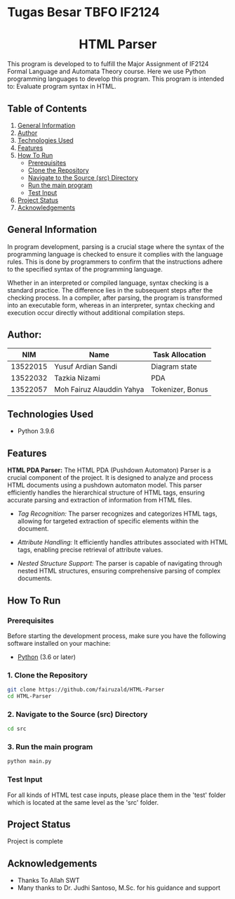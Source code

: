# Tugas Besar TBFO IF2124
<p align="center">
    <h1 align="center">HTML Parser</h3>
</p>
This program is developed to to fulfill the Major Assignment of IF2124 Formal Language and Automata Theory course. Here we use Python programming languages to develop this program. This program is intended to:
Evaluate program syntax in HTML.

## Table of Contents
1. [General Information](#general-information)
2. [Author](#author)
3. [Technologies Used](#technologies-used)
4. [Features](#features)
5. [How To Run](#how-to-run)
   - [Prerequisites](#prerequisites)
   - [Clone the Repository](#clone-the-repository)
   - [Navigate to the Source (src) Directory](#navigate-to-the-source-src-directory)
   - [Run the main program](#run-the-main-program)
   - [Test Input](#test-input)
6. [Project Status](#project-status)
7. [Acknowledgements](#acknowledgements)



## General Information
In program development, parsing is a crucial stage where the syntax of the programming language is checked to ensure it complies with the language rules. This is done by programmers to confirm that the instructions adhere to the specified syntax of the programming language.

Whether in an interpreted or compiled language, syntax checking is a standard practice. The difference lies in the subsequent steps after the checking process. In a compiler, after parsing, the program is transformed into an executable form, whereas in an interpreter, syntax checking and execution occur directly without additional compilation steps.

## Author:
| NIM      | Name                      | Task Allocation  |
| -------- | ------------------------- | ---------------- |
| 13522015 | Yusuf Ardian Sandi        | Diagram state    |
| 13522032 | Tazkia Nizami             | PDA              |
| 13522057 | Moh Fairuz Alauddin Yahya | Tokenizer, Bonus |

## Technologies Used
- Python 3.9.6

## Features
**HTML PDA Parser:**
   The HTML PDA (Pushdown Automaton) Parser is a crucial component of the project. It is designed to analyze and process HTML documents using a pushdown automaton model. This parser efficiently handles the hierarchical structure of HTML tags, ensuring accurate parsing and extraction of information from HTML files.

   - *Tag Recognition:* The parser recognizes and categorizes HTML tags, allowing for targeted extraction of specific elements within the document.

   - *Attribute Handling:* It efficiently handles attributes associated with HTML tags, enabling precise retrieval of attribute values.

   - *Nested Structure Support:* The parser is capable of navigating through nested HTML structures, ensuring comprehensive parsing of complex documents.

## How To Run

### Prerequisites
Before starting the development process, make sure you have the following software installed on your machine:

- [Python](https://www.python.org/) (3.6 or later)


### 1. Clone the Repository

```bash
git clone https://github.com/fairuzald/HTML-Parser
cd HTML-Parser
```

### 2. Navigate to the Source (src) Directory

```bash
cd src

```

### 3. Run the main program

```bash
python main.py
```

### Test Input

For all kinds of HTML test case inputs, please place them in the 'test' folder which is located at the same level as the 'src' folder.

## Project Status

Project is complete

## Acknowledgements

- Thanks To Allah SWT
- Many thanks to Dr. Judhi Santoso, M.Sc. for his guidance and support
